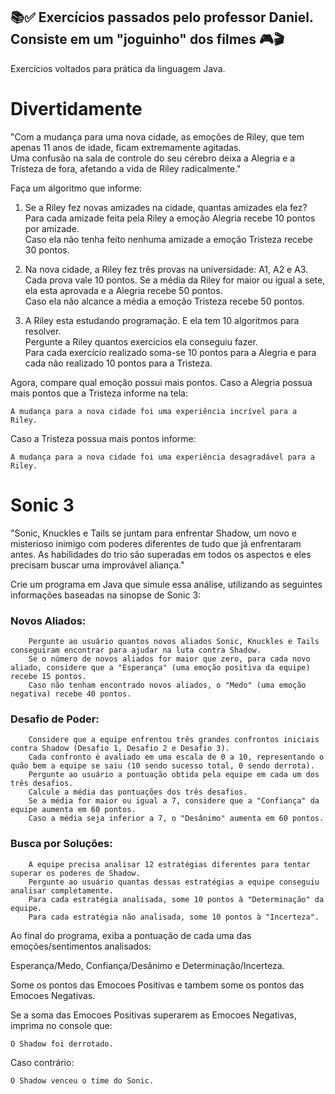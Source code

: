 ## 📚✅️ Exercícios passados pelo professor Daniel. Consiste em um "joguinho" dos filmes 🎮🎬 <br> 
Exercícios voltados para prática da linguagem Java. 

# Divertidamente

"Com a mudança para uma nova cidade, as emoções de Riley, que tem apenas 11 anos de idade, ficam extremamente agitadas. <br>
Uma confusão na sala de controle do seu cérebro deixa a Alegria e a Tristeza de fora, afetando a vida de Riley radicalmente."

Faça um algoritmo que informe:

1. Se a Riley fez novas amizades na cidade, quantas amizades ela fez? <br>
  Para cada amizade feita pela Riley a emoção Alegria recebe 10 pontos por amizade.<br>
  Caso ela não tenha feito nenhuma amizade a emoção Tristeza recebe 30 pontos.

2. Na nova cidade, a Riley fez três provas na universidade: A1, A2 e A3. <br>
  Cada prova vale 10 pontos. Se a média da Riley for maior ou igual a sete, ela esta aprovada e a Alegria recebe 50 pontos.<br>
  Caso ela não alcance a média a emoção Tristeza recebe 50 pontos.

3. A Riley esta estudando programação.
  E ela tem 10 algoritmos para resolver. <br>
  Pergunte a Riley quantos exercícios ela conseguiu fazer.<br>
  Para cada exercício realizado soma-se 10 pontos para a Alegria e para cada não realizado 10 pontos para a Tristeza.

Agora, compare qual emoção possui mais pontos.
Caso a Alegria possua mais pontos que a Tristeza informe na tela:

~~~
A mudança para a nova cidade foi uma experiência incrível para a Riley.
~~~

Caso a Tristeza possua mais pontos informe:
~~~
A mudança para a nova cidade foi uma experiência desagradável para a Riley.
~~~


# Sonic 3

"Sonic, Knuckles e Tails se juntam para enfrentar Shadow, um novo e misterioso inimigo com poderes diferentes de tudo que já enfrentaram antes.
As habilidades do trio são superadas em todos os aspectos e eles precisam buscar uma improvável aliança."

Crie um programa em Java que simule essa análise, utilizando as seguintes informações baseadas na sinopse de Sonic 3:

### Novos Aliados:

        Pergunte ao usuário quantos novos aliados Sonic, Knuckles e Tails conseguiram encontrar para ajudar na luta contra Shadow.
        Se o número de novos aliados for maior que zero, para cada novo aliado, considere que a "Esperança" (uma emoção positiva da equipe) recebe 15 pontos.
        Caso não tenham encontrado novos aliados, o "Medo" (uma emoção negativa) recebe 40 pontos.

### Desafio de Poder:

        Considere que a equipe enfrentou três grandes confrontos iniciais contra Shadow (Desafio 1, Desafio 2 e Desafio 3).
        Cada confronto é avaliado em uma escala de 0 a 10, representando o quão bem a equipe se saiu (10 sendo sucesso total, 0 sendo derrota).
        Pergunte ao usuário a pontuação obtida pela equipe em cada um dos três desafios.
        Calcule a média das pontuações dos três desafios.
        Se a média for maior ou igual a 7, considere que a "Confiança" da equipe aumenta em 60 pontos.
        Caso a média seja inferior a 7, o "Desânimo" aumenta em 60 pontos.

### Busca por Soluções:

        A equipe precisa analisar 12 estratégias diferentes para tentar superar os poderes de Shadow.
        Pergunte ao usuário quantas dessas estratégias a equipe conseguiu analisar completamente.
        Para cada estratégia analisada, some 10 pontos à "Determinação" da equipe.
        Para cada estratégia não analisada, some 10 pontos à "Incerteza".

Ao final do programa, exiba a pontuação de cada uma das emoções/sentimentos analisados: 

Esperança/Medo, Confiança/Desânimo e Determinação/Incerteza. 

Some os pontos das Emocoes Positivas e tambem some os pontos das Emocoes Negativas.

Se a soma das Emocoes Positivas superarem as Emocoes Negativas, imprima no console que:

~~~
O Shadow foi derrotado.
~~~

Caso contrário:

~~~
O Shadow venceu o time do Sonic. 
~~~
